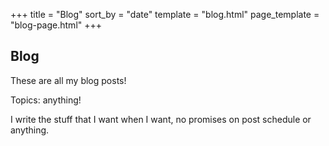 +++
title = "Blog"
sort_by = "date"
template = "blog.html"
page_template = "blog-page.html"
+++

## Blog

These are all my blog posts!

Topics: anything!

I write the stuff that I want when I want, no promises on post schedule or anything.

